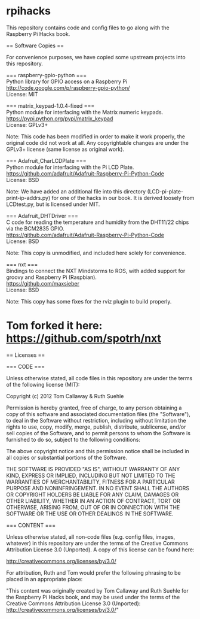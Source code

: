 rpihacks
========

This repository contains code and config files to go along with the Raspberry Pi Hacks book.

== Software Copies ==

For convenience purposes, we have copied some upstream projects into this repository.

=== raspberry-gpio-python ===<BR>
Python library for GPIO access on a Raspberry Pi<BR>
http://code.google.com/p/raspberry-gpio-python/<BR>
License: MIT

=== matrix_keypad-1.0.4-fixed ===<BR>
Python module for interfacing with the Matrix numeric keypads.<BR>
https://pypi.python.org/pypi/matrix_keypad<BR>
License: GPLv3+

Note: This code has been modified in order to make it work properly, the 
original code did not work at all. Any copyrightable changes are under the
GPLv3+ license (same license as original work).

=== Adafruit_CharLCDPlate === <BR>
Python module for interfacing with the Pi LCD Plate.<BR>
https://github.com/adafruit/Adafruit-Raspberry-Pi-Python-Code<BR>
License: BSD

Note: We have added an additional file into this directory 
(LCD-pi-plate-print-ip-addrs.py) for one of the hacks in our book.
It is derived loosely from LCDtest.py, but is licensed under MIT.

=== Adafruit_DHTDriver === <BR>
C code for reading the temperature and humidity from the DHT11/22 chips
via the BCM2835 GPIO.<BR>
https://github.com/adafruit/Adafruit-Raspberry-Pi-Python-Code<BR>
License: BSD<BR>

Note: This copy is unmodified, and included here solely for convenience.

=== nxt === <BR>
Bindings to connect the NXT Mindstorms to ROS, with added support for
groovy and Raspberry Pi (Raspbian).<BR>
https://github.com/maxsieber<BR>
License: BSD <BR>

Note: This copy has some fixes for the rviz plugin to build properly.
# Tom forked it here: https://github.com/spotrh/nxt

== Licenses ==

=== CODE ===

Unless otherwise stated, all code files in this repository are under the terms of the following license (MIT):

Copyright (c) 2012 Tom Callaway & Ruth Suehle

Permission is hereby granted, free of charge, to any person obtaining
a copy of this software and associated documentation files (the
"Software"), to deal in the Software without restriction, including
without limitation the rights to use, copy, modify, merge, publish,
distribute, sublicense, and/or sell copies of the Software, and to
permit persons to whom the Software is furnished to do so, subject to
the following conditions:

The above copyright notice and this permission notice shall be included
in all copies or substantial portions of the Software.

THE SOFTWARE IS PROVIDED "AS IS", WITHOUT WARRANTY OF ANY KIND,
EXPRESS OR IMPLIED, INCLUDING BUT NOT LIMITED TO THE WARRANTIES OF
MERCHANTABILITY, FITNESS FOR A PARTICULAR PURPOSE AND NONINFRINGEMENT.
IN NO EVENT SHALL THE AUTHORS OR COPYRIGHT HOLDERS BE LIABLE FOR ANY
CLAIM, DAMAGES OR OTHER LIABILITY, WHETHER IN AN ACTION OF CONTRACT,
TORT OR OTHERWISE, ARISING FROM, OUT OF OR IN CONNECTION WITH THE
SOFTWARE OR THE USE OR OTHER DEALINGS IN THE SOFTWARE.

=== CONTENT ===

Unless otherwise stated, all non-code files (e.g. config files, images, whatever) in this repository are under the 
terms of the Creative Commons Attribution License 3.0 (Unported). A copy of this license can be found here:

http://creativecommons.org/licenses/by/3.0/

For attribution, Ruth and Tom would prefer the following phrasing to be placed in an appropriate place:

"This content was originally created by Tom Callaway and Ruth Suehle for the Raspberry Pi Hacks book, and may be used 
under the terms of the Creative Commons Attribution License 3.0 (Unported): http://creativecommons.org/licenses/by/3.0/"
